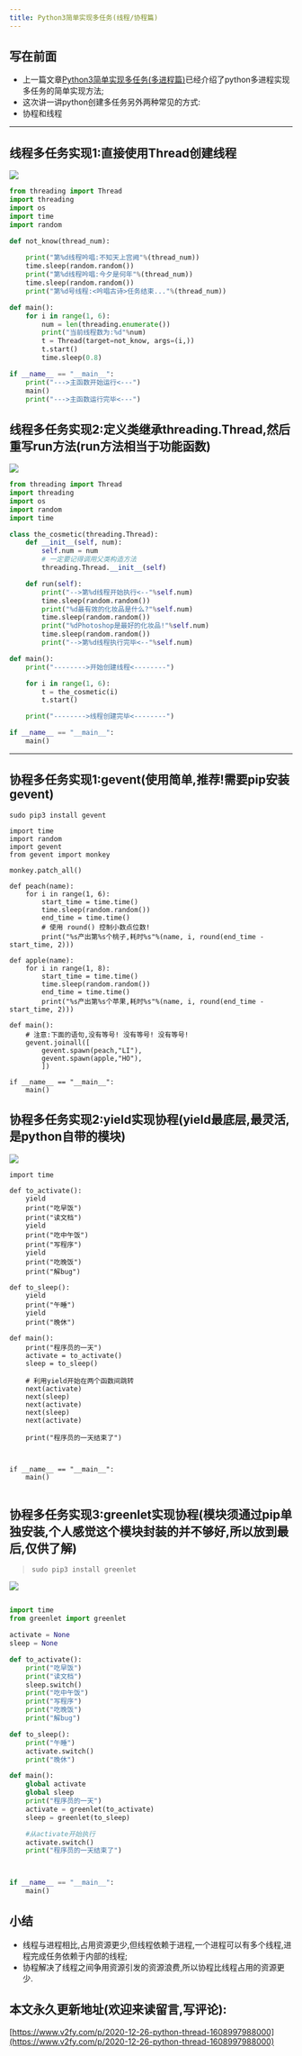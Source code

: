 ```yaml
---
title: Python3简单实现多任务(线程/协程篇)
---
```




## 写在前面

- 上一篇文章[Python3简单实现多任务(多进程篇)](https://www.v2fy.com/p/2020-12-26-python-pool-1608997854000/)已经介绍了python多进程实现多任务的简单实现方法;
- 这次讲一讲python创建多任务另外两种常见的方式:
- 协程和线程

---


## 线程多任务实现1:直接使用Thread创建线程

![](https://www.v2fy.com/asset/0i/jikemiji/jikemiji-md/2020-12-26-python-thread-1608997988000.assets/3203841-871e3425bdd9e381.png)


```python
from threading import Thread
import threading
import os
import time
import random

def not_know(thread_num):
    
    print("第%d线程吟唱:不知天上宫阙"%(thread_num))
    time.sleep(random.random())
    print("第%d线程吟唱:今夕是何年"%(thread_num))
    time.sleep(random.random())
    print("第%d号线程:<吟唱古诗>任务结束..."%(thread_num))

def main():
    for i in range(1, 6):
        num = len(threading.enumerate())
        print("当前线程数为:%d"%num)
        t = Thread(target=not_know, args=(i,))
        t.start()
        time.sleep(0.8)

if __name__ == "__main__":
    print("--->主函数开始运行<---")
    main()
    print("--->主函数运行完毕<---")
```

## 线程多任务实现2:定义类继承threading.Thread,然后重写run方法(run方法相当于功能函数)

![](https://www.v2fy.com/asset/0i/jikemiji/jikemiji-md/2020-12-26-python-thread-1608997988000.assets/3203841-741101a19b479bd0.jpg)



```python
from threading import Thread
import threading
import os
import random
import time

class the_cosmetic(threading.Thread):
    def __init__(self, num):
        self.num = num
        # 一定要记得调用父类构造方法
        threading.Thread.__init__(self)

    def run(self):
        print("-->第%d线程开始执行<--"%self.num)
        time.sleep(random.random())
        print("%d最有效的化妆品是什么?"%self.num)
        time.sleep(random.random())
        print("%dPhotoshop是最好的化妆品!"%self.num)
        time.sleep(random.random())
        print("-->第%d线程执行完毕<--"%self.num)

def main():
    print("-------->开始创建线程<--------")

    for i in range(1, 6):
        t = the_cosmetic(i)
        t.start()

    print("-------->线程创建完毕<--------")

if __name__ == "__main__":
    main()
```
----
## 协程多任务实现1:gevent(使用简单,推荐!需要pip安装gevent)

````shell
sudo pip3 install gevent
````





```
import time
import random
import gevent
from gevent import monkey

monkey.patch_all()

def peach(name):
    for i in range(1, 6):
        start_time = time.time()
        time.sleep(random.random())
        end_time = time.time()
        # 使用 round() 控制小数点位数!
        print("%s产出第%s个桃子,耗时%s"%(name, i, round(end_time - start_time, 2)))

def apple(name):
    for i in range(1, 8):
        start_time = time.time()
        time.sleep(random.random())
        end_time = time.time()
        print("%s产出第%s个苹果,耗时%s"%(name, i, round(end_time - start_time, 2)))

def main():
    # 注意:下面的语句,没有等号! 没有等号! 没有等号!
    gevent.joinall([
        gevent.spawn(peach,"LI"),
        gevent.spawn(apple,"HO"),
        ])

if __name__ == "__main__":
    main()

```

## 协程多任务实现2:yield实现协程(yield最底层,最灵活,是python自带的模块)




![](https://www.v2fy.com/asset/0i/jikemiji/jikemiji-md/2020-12-26-python-thread-1608997988000.assets/3203841-1dace15a57a38320.jpg)




```
import time

def to_activate():
    yield
    print("吃早饭")
    print("读文档")
    yield
    print("吃中午饭")
    print("写程序")
    yield
    print("吃晚饭")
    print("解bug")

def to_sleep():
    yield
    print("午睡")
    yield
    print("晚休")

def main():
    print("程序员的一天")
    activate = to_activate()
    sleep = to_sleep()

    # 利用yield开始在两个函数间跳转
    next(activate)
    next(sleep)
    next(activate)
    next(sleep)
    next(activate)

    print("程序员的一天结束了")



if __name__ == "__main__":
    main()


```

## 协程多任务实现3:greenlet实现协程(模块须通过pip单独安装,个人感觉这个模块封装的并不够好,所以放到最后,仅供了解)

> `sudo pip3 install greenlet`


![](https://www.v2fy.com/asset/0i/jikemiji/jikemiji-md/2020-12-26-python-thread-1608997988000.assets/3203841-3f25aaf07dc664f0.jpg)




```python

import time
from greenlet import greenlet

activate = None
sleep = None

def to_activate():
    print("吃早饭")
    print("读文档")
    sleep.switch()
    print("吃中午饭")
    print("写程序")
    print("吃晚饭")
    print("解bug")

def to_sleep():
    print("午睡")
    activate.switch()
    print("晚休")

def main():
    global activate
    global sleep
    print("程序员的一天")
    activate = greenlet(to_activate)
    sleep = greenlet(to_sleep)

    #从activate开始执行
    activate.switch()
    print("程序员的一天结束了")



if __name__ == "__main__":
    main()

```

## 小结

- 线程与进程相比,占用资源更少,但线程依赖于进程,一个进程可以有多个线程,进程完成任务依赖于内部的线程;
- 协程解决了线程之间争用资源引发的资源浪费,所以协程比线程占用的资源更少.







## 本文永久更新地址(欢迎来读留言,写评论):

[https://www.v2fy.com/p/2020-12-26-python-thread-1608997988000](https://www.v2fy.com/p/2020-12-26-python-thread-1608997988000)
